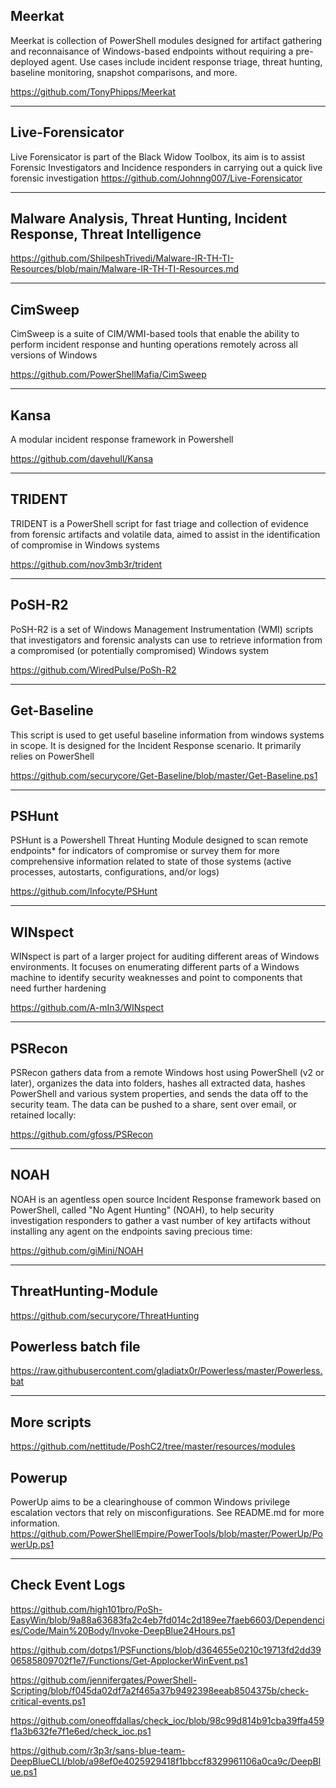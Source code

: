 ## **Meerkat**

Meerkat is collection of PowerShell modules designed for artifact gathering and reconnaisance of Windows-based endpoints without requiring a pre-deployed agent. Use cases include incident response triage, threat hunting, baseline monitoring, snapshot comparisons, and more.

https://github.com/TonyPhipps/Meerkat

-------------------------------------------------------------------------------------------

## **Live-Forensicator**

Live Forensicator is part of the Black Widow Toolbox, its aim is to assist Forensic Investigators and Incidence responders in carrying out a quick live forensic investigation
https://github.com/Johnng007/Live-Forensicator

-------------------------------------------------------------------------------------------

## **Malware Analysis, Threat Hunting, Incident Response, Threat Intelligence**

https://github.com/ShilpeshTrivedi/Malware-IR-TH-TI-Resources/blob/main/Malware-IR-TH-TI-Resources.md

-------------------------------------------------------------------------------------------

## **CimSweep**
CimSweep is a suite of CIM/WMI-based tools that enable the ability to perform incident response and hunting operations remotely across all versions of Windows

https://github.com/PowerShellMafia/CimSweep

-------------------------------------------------------------------------------------------

## **Kansa**
A modular incident response framework in Powershell

https://github.com/davehull/Kansa

-------------------------------------------------------------------------------------------

## **TRIDENT** 
TRIDENT is a PowerShell script for fast triage and collection of evidence from forensic artifacts and volatile data, aimed to assist in the identification of compromise in Windows systems

https://github.com/nov3mb3r/trident

-------------------------------------------------------------------------------------------

## **PoSH-R2**
PoSH-R2 is a set of Windows Management Instrumentation (WMI) scripts that investigators and forensic analysts can use to retrieve information from a compromised (or potentially compromised) Windows system

https://github.com/WiredPulse/PoSh-R2

-------------------------------------------------------------------------------------------

## **Get-Baseline**
This script is used to get useful baseline information from windows systems in scope. It is designed for the Incident Response scenario. It primarily relies on PowerShell

https://github.com/securycore/Get-Baseline/blob/master/Get-Baseline.ps1

-------------------------------------------------------------------------------------------

## **PSHunt**
PSHunt is a Powershell Threat Hunting Module designed to scan remote endpoints* for indicators of compromise or survey them for more comprehensive information related to state of those systems (active processes, autostarts, configurations, and/or logs)

https://github.com/Infocyte/PSHunt

-------------------------------------------------------------------------------------------

## **WINspect** 
WINspect is part of a larger project for auditing different areas of Windows environments. It focuses on enumerating different parts of a Windows machine to identify security weaknesses and point to components that need further hardening

https://github.com/A-mIn3/WINspect

-------------------------------------------------------------------------------------------

## **PSRecon**
PSRecon gathers data from a remote Windows host using PowerShell (v2 or later), organizes the data into folders, hashes all extracted data, hashes PowerShell and various system properties, and sends the data off to the security team. The data can be pushed to a share, sent over email, or retained locally:

https://github.com/gfoss/PSRecon

-------------------------------------------------------------------------------------------

## **NOAH**
NOAH is an agentless open source Incident Response framework based on PowerShell, called "No Agent Hunting" (NOAH), to help security investigation responders to gather a vast number of key artifacts without installing any agent on the endpoints saving precious time:

https://github.com/giMini/NOAH

-------------------------------------------------------------------------------------------

## **ThreatHunting-Module**
https://github.com/securycore/ThreatHunting

## **Powerless batch file**
https://raw.githubusercontent.com/gladiatx0r/Powerless/master/Powerless.bat

-------------------------------------------------------------------------------------------

## **More scripts**
https://github.com/nettitude/PoshC2/tree/master/resources/modules


## **Powerup**
PowerUp aims to be a clearinghouse of common Windows privilege escalation vectors that rely on misconfigurations. See README.md for more information.
https://github.com/PowerShellEmpire/PowerTools/blob/master/PowerUp/PowerUp.ps1

-------------------------------------------------------------------------------------------

 
## **Check Event Logs**
https://github.com/high101bro/PoSh-EasyWin/blob/9a88a63683fa2c4eb7fd014c2d189ee7faeb6603/Dependencies/Code/Main%20Body/Invoke-DeepBlue24Hours.ps1

https://github.com/dotps1/PSFunctions/blob/d364655e0210c19713fd2dd3906585809702f1e7/Functions/Get-ApplockerWinEvent.ps1

https://github.com/jennifergates/PowerShell-Scripting/blob/f045da02df7a2f465a37b9492398eeab8504375b/check-critical-events.ps1

https://github.com/oneoffdallas/check_ioc/blob/98c99d814b91cba39ffa459f1a3b632fe7f1e6ed/check_ioc.ps1

https://github.com/r3p3r/sans-blue-team-DeepBlueCLI/blob/a98ef0e4025929418f1bbccf8329961106a0ca9c/DeepBlue.ps1


